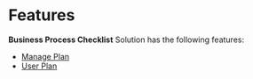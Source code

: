 # Features

**Business Process Checklist** Solution has the following features:

* [Manage Plan](https://docs.inogic.com/business-process-checklist/features/manage-plans)
* [User Plan](https://docs.inogic.com/business-process-checklist/features/user-plans)
